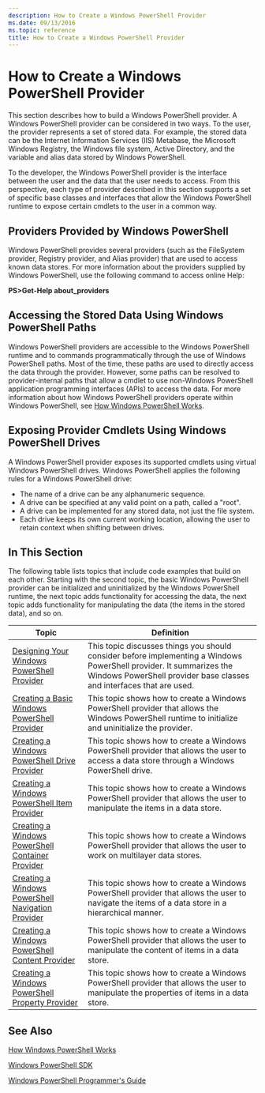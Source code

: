 ```yaml
---
description: How to Create a Windows PowerShell Provider
ms.date: 09/13/2016
ms.topic: reference
title: How to Create a Windows PowerShell Provider
---
```

# How to Create a Windows PowerShell Provider

This section describes how to build a Windows PowerShell provider. A Windows PowerShell provider can
be considered in two ways. To the user, the provider represents a set of stored data. For example,
the stored data can be the Internet Information Services (IIS) Metabase, the Microsoft Windows
Registry, the Windows file system, Active Directory, and the variable and alias data stored by
Windows PowerShell.

To the developer, the Windows PowerShell provider is the interface between the user and the data
that the user needs to access. From this perspective, each type of provider described in this
section supports a set of specific base classes and interfaces that allow the Windows PowerShell
runtime to expose certain cmdlets to the user in a common way.

## Providers Provided by Windows PowerShell

Windows PowerShell provides several providers (such as the FileSystem provider, Registry provider,
and Alias provider) that are used to access known data stores. For more information about the
providers supplied by Windows PowerShell, use the following command to access online Help:

**PS>Get-Help about_providers**

## Accessing the Stored Data Using Windows PowerShell Paths

Windows PowerShell providers are accessible to the Windows PowerShell runtime and to commands
programmatically through the use of Windows PowerShell paths. Most of the time, these paths are used
to directly access the data through the provider. However, some paths can be resolved to
provider-internal paths that allow a cmdlet to use non-Windows PowerShell application programming
interfaces (APIs) to access the data. For more information about how Windows PowerShell providers
operate within Windows PowerShell, see
[How Windows PowerShell Works](/previous-versions/ms714658(v=vs.85)).

## Exposing Provider Cmdlets Using Windows PowerShell Drives

A Windows PowerShell provider exposes its supported cmdlets using virtual Windows PowerShell drives.
Windows PowerShell applies the following rules for a Windows PowerShell drive:

- The name of a drive can be any alphanumeric sequence.
- A drive can be specified at any valid point on a path, called a "root".
- A drive can be implemented for any stored data, not just the file system.
- Each drive keeps its own current working location, allowing the user to retain context when
  shifting between drives.

## In This Section

The following table lists topics that include code examples that build on each other. Starting with
the second topic, the basic Windows PowerShell provider can be initialized and uninitialized by the
Windows PowerShell runtime, the next topic adds functionality for accessing the data, the next topic
adds functionality for manipulating the data (the items in the stored data), and so on.

|                                                    Topic                                                    |                                                                                         Definition                                                                                          |
| ----------------------------------------------------------------------------------------------------------- | ------------------------------------------------------------------------------------------------------------------------------------------------------------------------------------------- |
| [Designing Your Windows PowerShell Provider](./designing-your-windows-powershell-provider.md)               | This topic discusses things you should consider before implementing a Windows PowerShell provider. It summarizes the Windows PowerShell provider base classes and interfaces that are used. |
| [Creating a Basic Windows PowerShell Provider](./creating-a-basic-windows-powershell-provider.md)           | This topic shows how to create a Windows PowerShell provider that allows the Windows PowerShell runtime to initialize and uninitialize the provider.                                        |
| [Creating a Windows PowerShell Drive Provider](./creating-a-windows-powershell-drive-provider.md)           | This topic shows how to create a Windows PowerShell provider that allows the user to access a data store through a Windows PowerShell drive.                                                |
| [Creating a Windows PowerShell Item Provider](./creating-a-windows-powershell-item-provider.md)             | This topic shows how to create a Windows PowerShell provider that allows the user to manipulate the items in a data store.                                                                  |
| [Creating a Windows PowerShell Container Provider](./creating-a-windows-powershell-container-provider.md)   | This topic shows how to create a Windows PowerShell provider that allows the user to work on multilayer data stores.                                                                        |
| [Creating a Windows PowerShell Navigation Provider](./creating-a-windows-powershell-navigation-provider.md) | This topic shows how to create a Windows PowerShell provider that allows the user to navigate the items of a data store in a hierarchical manner.                                           |
| [Creating a Windows PowerShell Content Provider](./creating-a-windows-powershell-content-provider.md)       | This topic shows how to create a Windows PowerShell provider that allows the user to manipulate the content of items in a data store.                                                       |
| [Creating a Windows PowerShell Property Provider](./creating-a-windows-powershell-property-provider.md)     | This topic shows how to create a Windows PowerShell provider that allows the user to manipulate the properties of items in a data store.                                                    |

## See Also

[How Windows PowerShell Works](/previous-versions/ms714658(v=vs.85))

[Windows PowerShell SDK](../windows-powershell-reference.md)

[Windows PowerShell Programmer's Guide](./windows-powershell-programmer-s-guide.md)

